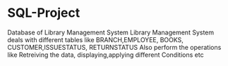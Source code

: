 # SQL-Project
Database of Library Management System
Library Management System deals with different tables like BRANCH,EMPLOYEE, BOOKS, CUSTOMER,ISSUESTATUS, RETURNSTATUS
Also perform the operations like Retreiving the data, displaying,applying different Conditions etc

